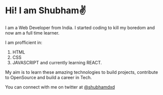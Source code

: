 Hi! I am Shubham✌
=================

I am a Web Developer from India. I started coding to kill my boredom and now am a full time learner.

I am profficient in:
1.  HTML
2.  CSS
3.  JAVASCRIPT
and currently learning REACT.

My aim is to learn these amazing technologies to build projects, contribute to OpenSource and build a career in Tech.

You can connect with me on twitter at [@shubhamdxd](https://twitter.com/shubhamdxd)
<!---
Shubham27052/Shubham27052 is a ✨ special ✨ repository because its `README.md` (this file) appears on your GitHub profile.
You can click the Preview link to take a look at your changes.
--->
